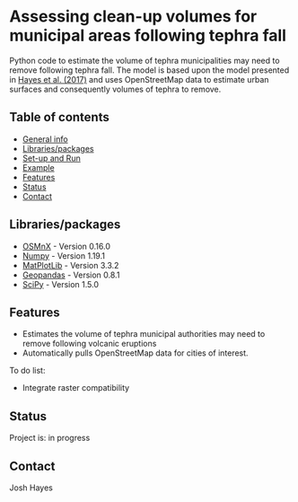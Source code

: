 # Assessing clean-up volumes for municipal areas following tephra fall
Python code to estimate the volume of tephra municipalities may need to remove following tephra fall. The model is based upon the model presented in [Hayes et al. (2017)](https://doi.org/10.1186/s13617-016-0052-3) and uses OpenStreetMap data to estimate urban surfaces and consequently volumes of tephra to remove.

## Table of contents
* [General info](#general-info)
* [Libraries/packages](#libraries-packages)
* [Set-up and Run](#Set-up)
* [Example](#example)
* [Features](#features)
* [Status](#status)
* [Contact](#contact)

## Libraries/packages
* [OSMnX](https://osmnx.readthedocs.io/en/stable/) - Version 0.16.0
* [Numpy](https://numpy.org/) - Version 1.19.1
* [MatPlotLib](https://matplotlib.org/) - Version 3.3.2
* [Geopandas](https://geopandas.org/) - Version 0.8.1
* [SciPy](https://www.scipy.org/) - Version 1.5.0


## Features
* Estimates the volume of tephra municipal authorities may need to remove following volcanic eruptions
* Automatically pulls OpenStreetMap data for cities of interest.

To do list:  

* Integrate raster compatibility

## Status
Project is: in progress

## Contact
Josh Hayes  
